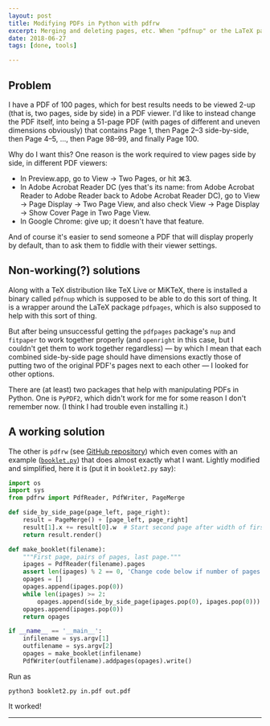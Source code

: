 ```yaml
---
layout: post
title: Modifying PDFs in Python with pdfrw
excerpt: Merging and deleting pages, etc. When "pdfnup" or the LaTeX package "pdfpages" aren't enough.
date: 2018-06-27
tags: [done, tools]

---
```


## Problem

I have a PDF of 100 pages, which for best results needs to be viewed 2-up (that is, two pages, side by side) in a PDF viewer. I'd like to instead change the PDF itself, into being a 51-page PDF (with pages of different and uneven dimensions obviously) that contains Page 1, then Page 2–3 side-by-side, then Page 4–5, ..., then Page 98–99, and finally Page 100.

Why do I want this? One reason is the work required to view pages side by side, in different PDF viewers:

* In Preview.app, go to View → Two Pages, or hit ⌘3.
* In Adobe Acrobat Reader DC (yes that's its name: from Adobe Acrobat Reader to Adobe Reader back to Adobe Acrobat Reader DC), go to View → Page Display → Two Page View, and also check View → Page Display → Show Cover Page in Two Page View.
* In Google Chrome: give up; it doesn't have that feature.

And of course it's easier to send someone a PDF that will display properly by default, than to ask them to fiddle with their viewer settings.

## Non-working(?) solutions

Along with a TeX distribution like TeX Live or MiKTeX, there is installed a binary called `pdfnup` which is supposed to be able to do this sort of thing. It is a wrapper around the LaTeX package `pdfpages`, which is also supposed to help with this sort of thing.

But after being unsuccessful getting the `pdfpages` package's `nup` and `fitpaper` to work together properly (and `openright` in this case, but I couldn't get them to work together regardless) — by which I mean that each combined side-by-side page should have dimensions exactly those of putting two of the original PDF's pages next to each other — I looked for other options.

There are (at least) two packages that help with manipulating PDFs in Python. One is `PyPDF2`, which didn't work for me for some reason I don't remember now. (I think I had trouble even installing it.)

## A working solution

The other is `pdfrw` (see [GitHub repository](https://github.com/pmaupin/pdfrw)) which even comes with an example ([`booklet.py`](https://github.com/pmaupin/pdfrw/blob/master/examples/booklet.py)) that does almost exactly what I want. Lightly modified and simplified, here it is (put it in `booklet2.py` say):

```python
import os
import sys
from pdfrw import PdfReader, PdfWriter, PageMerge

def side_by_side_page(page_left, page_right):
    result = PageMerge() + [page_left, page_right]
    result[1].x += result[0].w  # Start second page after width of first page.
    return result.render()

def make_booklet(filename):
    """First page, pairs of pages, last page."""
    ipages = PdfReader(filename).pages
    assert len(ipages) % 2 == 0, 'Change code below if number of pages is odd.'
    opages = []
    opages.append(ipages.pop(0))
    while len(ipages) >= 2:
        opages.append(side_by_side_page(ipages.pop(0), ipages.pop(0)))
    opages.append(ipages.pop(0))
    return opages

if __name__ == '__main__':
    infilename = sys.argv[1]
    outfilename = sys.argv[2]
    opages = make_booklet(infilename)
    PdfWriter(outfilename).addpages(opages).write()
```

Run as

```
python3 booklet2.py in.pdf out.pdf
```

It worked!

----

